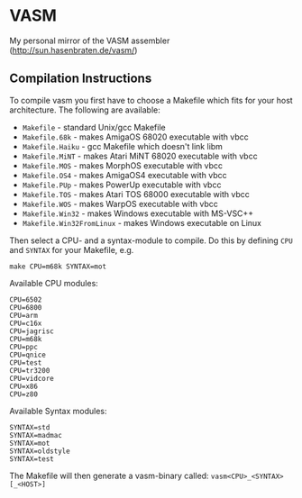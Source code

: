 # VASM
My personal mirror of the VASM assembler (http://sun.hasenbraten.de/vasm/)

## Compilation Instructions

To compile vasm you first have to choose a Makefile which fits for your host architecture. The following are available:

* `Makefile` - standard Unix/gcc Makefile
* `Makefile.68k` - makes AmigaOS 68020 executable with vbcc
* `Makefile.Haiku` - gcc Makefile which doesn't link libm
* `Makefile.MiNT` - makes Atari MiNT 68020 executable with vbcc
* `Makefile.MOS` - makes MorphOS executable with vbcc
* `Makefile.OS4` - makes AmigaOS4 executable with vbcc
* `Makefile.PUp` - makes PowerUp executable with vbcc
* `Makefile.TOS` - makes Atari TOS 68000 executable with vbcc
* `Makefile.WOS` - makes WarpOS executable with vbcc
* `Makefile.Win32` - makes Windows executable with MS-VSC++
* `Makefile.Win32FromLinux` - makes Windows executable on Linux

Then select a CPU- and a syntax-module to compile. Do this by defining `CPU` and `SYNTAX` for your Makefile, e.g.

```
make CPU=m68k SYNTAX=mot
```

Available CPU modules:
```
CPU=6502
CPU=6800
CPU=arm
CPU=c16x
CPU=jagrisc
CPU=m68k
CPU=ppc
CPU=qnice
CPU=test
CPU=tr3200
CPU=vidcore
CPU=x86
CPU=z80
```

Available Syntax modules:
```
SYNTAX=std
SYNTAX=madmac
SYNTAX=mot
SYNTAX=oldstyle
SYNTAX=test
```

The Makefile will then generate a vasm-binary called: `vasm<CPU>_<SYNTAX>[_<HOST>]`
